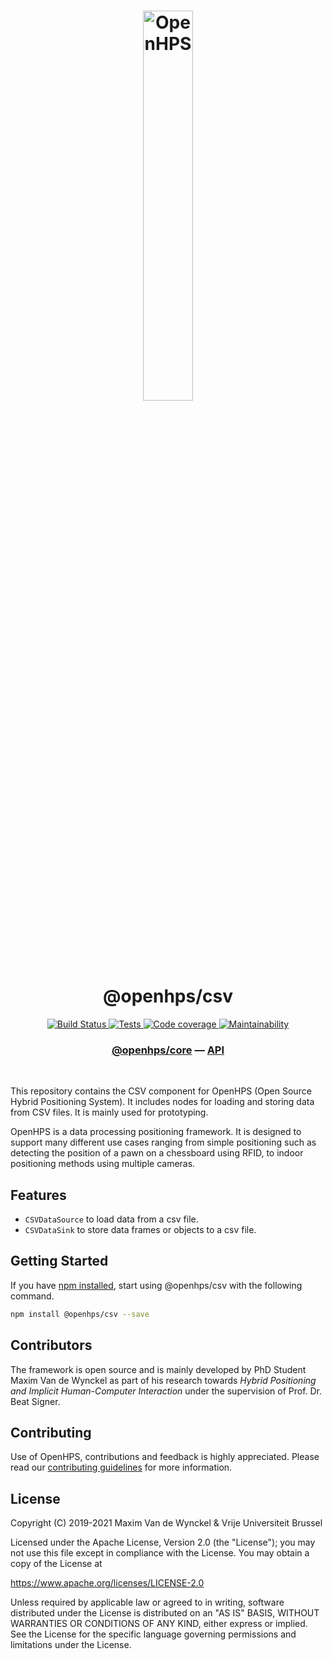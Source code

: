 <h1 align="center">
  <img alt="OpenHPS" src="https://openhps.org/images/logo_text-512.png" width="40%" /><br />
  @openhps/csv
</h1>
<p align="center">
    <a href="https://github.com/OpenHPS/openhps-csv/actions/workflows/main.yml" target="_blank">
        <img alt="Build Status" src="https://github.com/OpenHPS/openhps-csv/actions/workflows/main.yml/badge.svg">
    </a>
    <a href="https://ci.mvdw-software.com/view/OpenHPS/job/openhps-csv/job/master/lastCompletedBuild/testReport" target="_blank">
        <img alt="Tests" src="https://img.shields.io/jenkins/tests?compact_message&jobUrl=https%3A%2F%2Fci.mvdw-software.com%2Fview%2FOpenHPS%2Fjob%2Fopenhps-csv%2Fjob%2Fmaster">
    </a>
    <a href="https://ci.mvdw-software.com/view/OpenHPS/job/openhps-csv/job/master/lastCompletedBuild/cobertura/" target="_blank">
        <img alt="Code coverage" src="https://img.shields.io/jenkins/coverage/cobertura?jobUrl=https%3A%2F%2Fci.mvdw-software.com%2Fview%2FOpenHPS%2Fjob%2Fopenhps-csv%2Fjob%2Fmaster%2F">
    </a>
    <a href="https://codeclimate.com/github/OpenHPS/openhps-csv/" target="_blank">
        <img alt="Maintainability" src="https://img.shields.io/codeclimate/maintainability/OpenHPS/openhps-csv">
    </a>
</p>

<h3 align="center">
    <a href="https://github.com/OpenHPS/openhps-core">@openhps/core</a> &mdash; <a href="https://openhps.org/docs/csv">API</a>
</h3>

<br />

This repository contains the CSV component for OpenHPS (Open Source Hybrid Positioning System). It includes nodes for loading and storing data from CSV files. It is mainly used for prototyping.

OpenHPS is a data processing positioning framework. It is designed to support many different use cases ranging from simple positioning such as detecting the position of a pawn on a chessboard using RFID, to indoor positioning methods using multiple cameras.

## Features
- ```CSVDataSource``` to load data from a csv file.
- ```CSVDataSink``` to store data frames or objects to a csv file.

## Getting Started
If you have [npm installed](https://www.npmjs.com/get-npm), start using @openhps/csv with the following command.
```bash
npm install @openhps/csv --save
```

## Contributors
The framework is open source and is mainly developed by PhD Student Maxim Van de Wynckel as part of his research towards *Hybrid Positioning and Implicit Human-Computer Interaction* under the supervision of Prof. Dr. Beat Signer.

## Contributing
Use of OpenHPS, contributions and feedback is highly appreciated. Please read our [contributing guidelines](CONTRIBUTING.md) for more information.

## License
Copyright (C) 2019-2021 Maxim Van de Wynckel & Vrije Universiteit Brussel

Licensed under the Apache License, Version 2.0 (the "License"); you may not use this file except in compliance with the License. You may obtain a copy of the License at

https://www.apache.org/licenses/LICENSE-2.0

Unless required by applicable law or agreed to in writing, software distributed under the License is distributed on an "AS IS" BASIS, WITHOUT WARRANTIES OR CONDITIONS OF ANY KIND, either express or implied. See the License for the specific language governing permissions and limitations under the License.